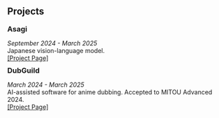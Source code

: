 ## Projects

<h3 style="margin:0 0 0;">Asagi</h3>
<p style="margin-bottom: 10px;">
  <em>September 2024 - March 2025</em><br>
  Japanese vision-language model.<br>
  <a href="https://uehara-mech.github.io/asagi-vlm">
    <autocolor>[Project Page]</autocolor>
  </a>
</p>

<h3 style="margin:0 0 0;">DubGuild</h3>
<p style="margin-bottom: 10px;">
  <em>March 2024 - March 2025</em><br>
  AI-assisted software for anime dubbing. Accepted to MITOU Advanced 2024.<br>
  <a href="https://dubguild.com">
    <autocolor>[Project Page]</autocolor>
  </a>
</p>
